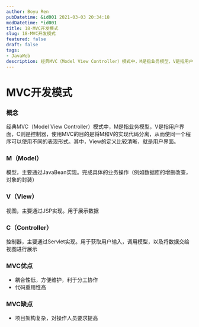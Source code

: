 ```yaml
---
author: Boyu Ren
pubDatetime: &id001 2021-03-03 20:34:18
modDatetime: *id001
title: 18-MVC开发模式
slug: 18-MVC开发模式
featured: false
draft: false
tags:
- JavaWeb
description: 经典MVC（Model View Controller）模式中，M是指业务模型，V是指用户界面，C则是控制器，使用MVC的目的是将M和V的实现代码分离，从而使同一个程序可以使用不同的表现形式。其中，View的定义比较清晰，就是用户界面。
---
```


# MVC开发模式

### 概念
经典MVC（Model View Controller）模式中，M是指业务模型，V是指用户界面，C则是控制器，使用MVC的目的是将M和V的实现代码分离，从而使同一个程序可以使用不同的表现形式。其中，View的定义比较清晰，就是用户界面。

### M（Model）
模型，主要通过JavaBean实现。完成具体的业务操作（例如数据库的增删改查，对象的封装）

### V（View）
视图，主要通过JSP实现。用于展示数据
### C（Controller）
控制器，主要通过Servlet实现。用于获取用户输入，调用模型，以及将数据交给视图进行展示

### MVC优点
- 耦合性低，方便维护，利于分工协作
- 代码重用性高

### MVC缺点
- 项目架构复杂，对操作人员要求提高